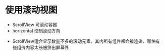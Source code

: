 # 使用滚动视图

* ScrollView 可滚动容器 
* horizontal 控制滚动方向

+ ScrollView适合显示数量不多的滚动元素。其内所有组件都会被渲染，哪怕有些组价内容太长被挤出屏幕外